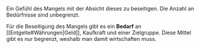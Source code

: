 Ein Gefühl des Mangels mit der Absicht dieses zu beseitigen. Die Anzahl an Bedürfnisse sind unbegrenzt.

Für die Beseitigung des Mangels gibt es ein **Bedarf** an [[Entgelte#Währungen|Geld]], Kaufkraft und einer Zielgruppe. Diese Mittel gibt es nur begrenzt, weshalb man damit wirtschaften muss.